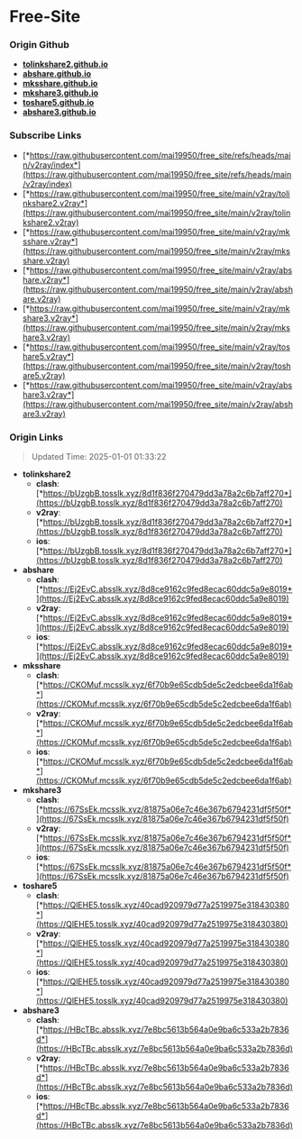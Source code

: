 # Free-Site

### Origin Github

- [**tolinkshare2.github.io**](https://github.com/tolinkshare2/tolinkshare2.github.io)
- [**abshare.github.io**](https://github.com/abshare/abshare.github.io)
- [**mksshare.github.io**](https://github.com/mksshare/mksshare.github.io)
- [**mkshare3.github.io**](https://github.com/mkshare3/mkshare3.github.io)
- [**toshare5.github.io**](https://github.com/toshare5/toshare5.github.io)
- [**abshare3.github.io**](https://github.com/abshare3/abshare3.github.io)

### Subscribe Links

- [*https://raw.githubusercontent.com/mai19950/free_site/refs/heads/main/v2ray/index*](https://raw.githubusercontent.com/mai19950/free_site/refs/heads/main/v2ray/index)
- [*https://raw.githubusercontent.com/mai19950/free_site/main/v2ray/tolinkshare2.v2ray*](https://raw.githubusercontent.com/mai19950/free_site/main/v2ray/tolinkshare2.v2ray)
- [*https://raw.githubusercontent.com/mai19950/free_site/main/v2ray/mksshare.v2ray*](https://raw.githubusercontent.com/mai19950/free_site/main/v2ray/mksshare.v2ray)
- [*https://raw.githubusercontent.com/mai19950/free_site/main/v2ray/abshare.v2ray*](https://raw.githubusercontent.com/mai19950/free_site/main/v2ray/abshare.v2ray)
- [*https://raw.githubusercontent.com/mai19950/free_site/main/v2ray/mkshare3.v2ray*](https://raw.githubusercontent.com/mai19950/free_site/main/v2ray/mkshare3.v2ray)
- [*https://raw.githubusercontent.com/mai19950/free_site/main/v2ray/toshare5.v2ray*](https://raw.githubusercontent.com/mai19950/free_site/main/v2ray/toshare5.v2ray)
- [*https://raw.githubusercontent.com/mai19950/free_site/main/v2ray/abshare3.v2ray*](https://raw.githubusercontent.com/mai19950/free_site/main/v2ray/abshare3.v2ray)

### Origin Links

> Updated Time: 2025-01-01 01:33:22

- **tolinkshare2**
  - **clash**: [*https://bUzgbB.tosslk.xyz/8d1f836f270479dd3a78a2c6b7aff270*](https://bUzgbB.tosslk.xyz/8d1f836f270479dd3a78a2c6b7aff270)
  - **v2ray**: [*https://bUzgbB.tosslk.xyz/8d1f836f270479dd3a78a2c6b7aff270*](https://bUzgbB.tosslk.xyz/8d1f836f270479dd3a78a2c6b7aff270)
  - **ios**: [*https://bUzgbB.tosslk.xyz/8d1f836f270479dd3a78a2c6b7aff270*](https://bUzgbB.tosslk.xyz/8d1f836f270479dd3a78a2c6b7aff270)
- **abshare**
  - **clash**: [*https://Ej2EvC.absslk.xyz/8d8ce9162c9fed8ecac60ddc5a9e8019*](https://Ej2EvC.absslk.xyz/8d8ce9162c9fed8ecac60ddc5a9e8019)
  - **v2ray**: [*https://Ej2EvC.absslk.xyz/8d8ce9162c9fed8ecac60ddc5a9e8019*](https://Ej2EvC.absslk.xyz/8d8ce9162c9fed8ecac60ddc5a9e8019)
  - **ios**: [*https://Ej2EvC.absslk.xyz/8d8ce9162c9fed8ecac60ddc5a9e8019*](https://Ej2EvC.absslk.xyz/8d8ce9162c9fed8ecac60ddc5a9e8019)
- **mksshare**
  - **clash**: [*https://CKOMuf.mcsslk.xyz/6f70b9e65cdb5de5c2edcbee6da1f6ab*](https://CKOMuf.mcsslk.xyz/6f70b9e65cdb5de5c2edcbee6da1f6ab)
  - **v2ray**: [*https://CKOMuf.mcsslk.xyz/6f70b9e65cdb5de5c2edcbee6da1f6ab*](https://CKOMuf.mcsslk.xyz/6f70b9e65cdb5de5c2edcbee6da1f6ab)
  - **ios**: [*https://CKOMuf.mcsslk.xyz/6f70b9e65cdb5de5c2edcbee6da1f6ab*](https://CKOMuf.mcsslk.xyz/6f70b9e65cdb5de5c2edcbee6da1f6ab)
- **mkshare3**
  - **clash**: [*https://67SsEk.mcsslk.xyz/81875a06e7c46e367b6794231df5f50f*](https://67SsEk.mcsslk.xyz/81875a06e7c46e367b6794231df5f50f)
  - **v2ray**: [*https://67SsEk.mcsslk.xyz/81875a06e7c46e367b6794231df5f50f*](https://67SsEk.mcsslk.xyz/81875a06e7c46e367b6794231df5f50f)
  - **ios**: [*https://67SsEk.mcsslk.xyz/81875a06e7c46e367b6794231df5f50f*](https://67SsEk.mcsslk.xyz/81875a06e7c46e367b6794231df5f50f)
- **toshare5**
  - **clash**: [*https://QlEHE5.tosslk.xyz/40cad920979d77a2519975e318430380*](https://QlEHE5.tosslk.xyz/40cad920979d77a2519975e318430380)
  - **v2ray**: [*https://QlEHE5.tosslk.xyz/40cad920979d77a2519975e318430380*](https://QlEHE5.tosslk.xyz/40cad920979d77a2519975e318430380)
  - **ios**: [*https://QlEHE5.tosslk.xyz/40cad920979d77a2519975e318430380*](https://QlEHE5.tosslk.xyz/40cad920979d77a2519975e318430380)
- **abshare3**
  - **clash**: [*https://HBcTBc.absslk.xyz/7e8bc5613b564a0e9ba6c533a2b7836d*](https://HBcTBc.absslk.xyz/7e8bc5613b564a0e9ba6c533a2b7836d)
  - **v2ray**: [*https://HBcTBc.absslk.xyz/7e8bc5613b564a0e9ba6c533a2b7836d*](https://HBcTBc.absslk.xyz/7e8bc5613b564a0e9ba6c533a2b7836d)
  - **ios**: [*https://HBcTBc.absslk.xyz/7e8bc5613b564a0e9ba6c533a2b7836d*](https://HBcTBc.absslk.xyz/7e8bc5613b564a0e9ba6c533a2b7836d)
